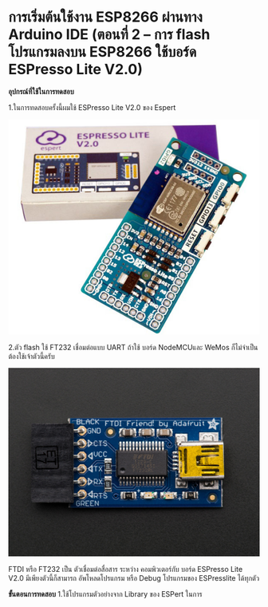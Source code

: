 # การเริ่มต้นใช้งาน ESP8266 ผ่านทาง Arduino IDE (ตอนที่ 2 – การ flash โปรแกรมลงบน ESP8266 ใช้บอร์ด ESPresso Lite V2.0)

**อุปกรณ์ที่ใช้ในการทดสอบ**

1.ในการทดสอบครั้งนี้ผมใช้ ESPresso Lite V2.0 ของ Espert

![[Figure 1-1]](images/introduction14.JPG)

2.ตัว flash ใช้ FT232 เชื่อมต่อแบบ UART ถ้าใช้ บอร์ด NodeMCUและ WeMos ก็ไม่จำเป็นต้องใช้เจ้าตัวนี้ครับ

![](images/introduction16.JPG)

FTDI หรือ FT232 เป็น ตัวเชื่อมต่อสื่อสาร ระหว่าง คอมพิวเตอร์กับ บอร์ด ESPresso Lite V2.0 มีเพียงตัวนี้ก็สามารถ อัพโหลดโปรแกรม หรือ Debug โปรแกรมของ ESPresslite ได้ทุกตัว

**ขั้นตอนการทดสอบ**
1.ใช้โปรแกรมตัวอย่างจาก Library ของ ESPert ในการ